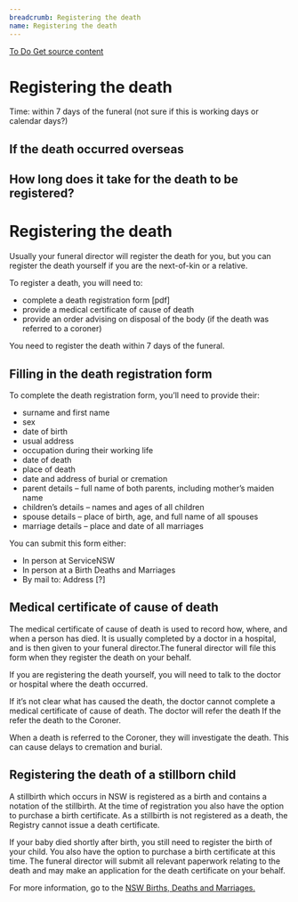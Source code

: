 ```yaml
---
breadcrumb: Registering the death
name: Registering the death
---
```

<a class="au-progress-indicator__link au-progress-indicator__link--todo" href="#url">
      <span class="au-progress-indicator__status">To Do</span>
      Get source content
    </a>

# Registering the death

Time: within 7 days of the funeral (not sure if this is working days or calendar days?)


## If the death occurred overseas
## How long does it take for the death to be registered?

# Registering the death
Usually your funeral director will register the death for you, but you can register the death yourself if you are the next-of-kin or a relative.

To register a death, you will need to:
* complete a death registration form [pdf]
* provide a medical certificate of cause of death
* provide an order advising on disposal of the body (if the death was referred to a coroner)

You need to register the death within 7 days of the funeral.

## Filling in the death registration form
To complete the death registration form, you’ll need to provide their:

* surname and first name
* sex
* date of birth
* usual address
* occupation during their working life
* date of death
* place of death
* date and address of burial or cremation
* parent details – full name of both parents, including mother’s maiden name
* children’s details – names and ages of all children
* spouse details – place of birth, age, and full name of all spouses
* marriage details –  place and date of all marriages

You can submit this form either:
* In person at ServiceNSW
* In person at a Birth Deaths and Marriages
* By mail to:
      Address [?]

## Medical certificate of cause of death
The medical certificate of cause of death is used to record how, where, and when a person has died. It is usually completed by a doctor in a hospital, and is then given to your funeral director.The funeral director will file this form when they register the death on your behalf.

If you are registering the death yourself, you will need to talk to the doctor or hospital where the death occurred.

If it’s not clear what has caused the death, the doctor cannot complete a medical certificate of cause of death. The doctor will refer the death If the refer the death to the Coroner.

When a death is referred to the Coroner, they will investigate the death.
This can cause delays to cremation and burial.

## Registering the death of a stillborn child
A stillbirth which occurs in NSW is registered as a birth and contains a notation of the stillbirth. At the time of registration you also have the option to purchase a birth certificate. As a stillbirth is not registered as a death, the Registry cannot issue a death certificate.

If your baby died shortly after birth, you still need to register the birth of your child. You also have the option to purchase a birth certificate at this time. The funeral director will submit all relevant paperwork relating to the death and may make an application for the death certificate on your behalf.

For more information, go to the [NSW Births, Deaths and Marriages.](https://www.bdm.nsw.gov.au/perinatal#Howtoregister) 
<!-- https://legalanswers.sl.nsw.gov.au/rest-assured-legal-guide-wills-estates-and-funerals/stillborn-babies -->
